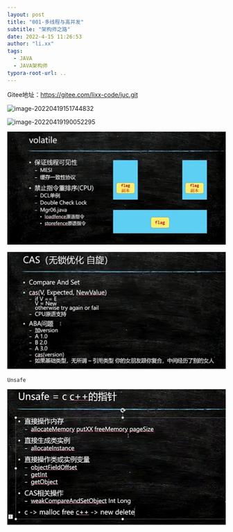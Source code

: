 ```yaml
---
layout: post
title: "001-多线程与高并发"
subtitle: "架构师之路"
date: 2022-4-15 11:26:53
author: "li.xx"
tags: 
  - JAVA
  - JAVA架构师
typora-root-url: ..
---
```

Gitee地址：https://gitee.com/lixx-code/juc.git

![image-20220419151744832](https://lxx-picture.oss-cn-beijing.aliyuncs.com/lixx/image-20220419151744832.png)

![image-20220419190052295](https://lxx-picture.oss-cn-beijing.aliyuncs.com/lixx/image-20220419190052295.png)

![image-20220421191714428](/img/2022/2022-04-19-001-多线程与高并发/image-20220421191714428.png)

![image-20220421193726414](/img/2022/2022-04-19-001-多线程与高并发/image-20220421193726414.png)

```
Unsafe
```

![image-20220421194545841](/img/2022/2022-04-19-001-多线程与高并发/image-20220421194545841.png)
